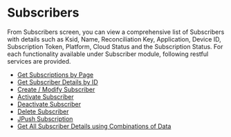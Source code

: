                           


Subscribers
===========

From Subscribers screen, you can view a comprehensive list of Subscribers with details such as Ksid, Name, Reconciliation Key, Application, Device ID, Subscription Token, Platform, Cloud Status and the Subscription Status. For each functionality available under Subscriber module, following restful services are provided.

*   [Get Subscriptions by Page](Get_Subscriptions_By_page.md)
*   [Get Subscriber Details by ID](Get_Subscription_By_ID.md)
*   [Create / Modify Subscriber](Create_New_Subscriber.md)
*   [Activate Subscriber](Activate_Subscriber.md)
*   [Deactivate Subscriber](Deactivate_Subscriber.md)
*   [Delete Subscriber](Delete_Subscriber.md)
*   [JPush Subscription](Jpush_Subscription.md)
*   [Get All Subscriber Details using Combinations of Data](Get_All_Subscriber_Details_using_AppId_or_DeviceId_or_Ufid_combinations.md)
